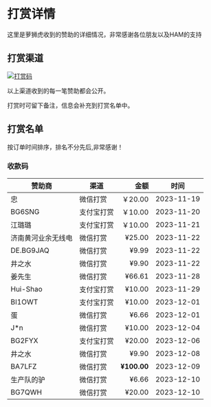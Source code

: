 # 打赏详情

这里是萝狮虎收到的赞助的详细情况，非常感谢各位朋友以及HAM的支持

## 打赏渠道

[![打赏码](https://github.com/losehu/uv-k5-firmware-chinese/blob/main/payment/show.png)](https://github.com/losehu/uv-k5-firmware-chinese/blob/main/payment/payment-codes.md)

以上渠道收到的每一笔赞助都会公开。

打赏时可留下备注，信息会补充到打赏名单中。

## 打赏名单

按订单时间排序，排名不分先后,非常感谢！

### 收款码

| 赞助商       | 渠道    |          金额 | 时间         |
|-----------|-------|------------:|------------|
| 忠         | 微信打赏  |      ￥20.00 | 2023-11-19 |
| BG6SNG    | 支付宝打赏 |      ￥10.00 | 2023-11-20 |
| 江璐璐       | 支付宝打赏 |      ￥10.00 | 2023-11-21 |
| 济南黄河业余无线电 | 微信打赏  |      ¥25.00 | 2023-11-22 |
| DE.BG9JAQ | 微信打赏  |       ¥9.99 | 2023-11-22 |
| 井之水       | 微信打赏  |       ¥9.90 | 2023-11-22 |
| 姜先生       | 微信打赏  |      ¥66.61 | 2023-11-28 |
| Hui-Shao  | 支付宝打赏 |      ¥10.00 | 2023-11-29 |
| BI1OWT    | 支付宝打赏 |      ¥10.00 | 2023-12-01 |
| 蛋         | 微信打赏  |       ¥6.66 | 2023-12-01 |
| J*n       | 微信打赏  |      ¥10.00 | 2023-12-04 |
| BG2FYX    | 支付宝打赏  |      ¥20.00 | 2023-12-06 |
| 井之水       | 微信打赏  |       ¥9.90 | 2023-12-08 |
| BA7LFZ    | 微信打赏  | **¥100.00** | 2023-12-09 |
| 生产队的驴   | 微信打赏  | ¥6.66 | 2023-12-10 |
| BG7QWH  | 微信打赏  | ¥20.00| 2023-12-10 |






